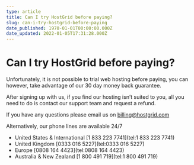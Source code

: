 ```yaml
---
type: article
title: Can I try HostGrid before paying?
slug: can-i-try-hostgrid-before-paying
date_published: 1970-01-01T00:00:00.000Z
date_updated: 2022-01-05T17:31:28.000Z
---
```


# Can I try HostGrid before paying?

Unfortunately, it is not possible to trial web hosting before paying, you can however, take advantage of our 30 day money back guarantee.

After signing up with us, if you find our hosting isn’t suited to you, all you need to do is contact our support team and request a refund.

If you have any questions please email us on [billing@hostgrid.com](mailto:billing@hostgrid.com)

Alternatively, our phone lines are available 24/7

- United States & International [1 833 223 7741](tel:1 833 223 7741)
- United Kingdom [0333 016 5227](tel:0333 016 5227)
- Europe [0808 164 4423](tel:0808 164 4423)
- Australia & New Zealand [1 800 491 719](tel:1 800 491 719)